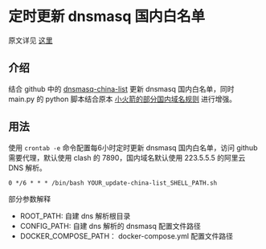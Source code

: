 # 定时更新 dnsmasq 国内白名单
原文详见 [这里](https://liuzhehao.com/fiddling/tailscale/exit-node#自建-dns-解析代理)

## 介绍
结合 github 中的 [dnsmasq-china-list](https://github.com/felixonmars/dnsmasq-china-list) 更新 dnsmasq 国内白名单，同时 main.py 的 python 脚本结合原本 [小火箭的部分国内域名规则](https://github.com/blackmatrix7/ios_rule_script) 进行增强。

## 用法
使用 `crontab -e` 命令配置每6小时定时更新 dnsmasq 国内白名单，访问 github 需要代理，默认使用 clash 的 7890，国内域名默认使用 223.5.5.5 的阿里云 DNS 解析。
```
0 */6 * * * /bin/bash YOUR_update-china-list_SHELL_PATH.sh
```
部分参数解释
- ROOT_PATH: 自建 dns 解析根目录
- CONFIG_PATH: 自建 dns 解析的 dnsmasq 配置文件路径
- DOCKER_COMPOSE_PATH： docker-compose.yml 配置文件路径